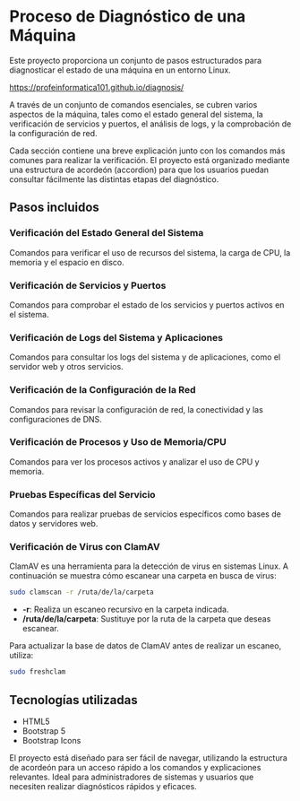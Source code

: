 # Proceso de Diagnóstico de una Máquina

Este proyecto proporciona un conjunto de pasos estructurados para diagnosticar el estado de una máquina en un entorno Linux. 

https://profeinformatica101.github.io/diagnosis/

A través de un conjunto de comandos esenciales, se cubren varios aspectos de la máquina, tales como el estado general del sistema, la verificación de servicios y puertos, el análisis de logs, y la comprobación de la configuración de red.

Cada sección contiene una breve explicación junto con los comandos más comunes para realizar la verificación. El proyecto está organizado mediante una estructura de acordeón (accordion) para que los usuarios puedan consultar fácilmente las distintas etapas del diagnóstico.

## Pasos incluidos

### Verificación del Estado General del Sistema
Comandos para verificar el uso de recursos del sistema, la carga de CPU, la memoria y el espacio en disco.

### Verificación de Servicios y Puertos
Comandos para comprobar el estado de los servicios y puertos activos en el sistema.

### Verificación de Logs del Sistema y Aplicaciones
Comandos para consultar los logs del sistema y de aplicaciones, como el servidor web y otros servicios.

### Verificación de la Configuración de la Red
Comandos para revisar la configuración de red, la conectividad y las configuraciones de DNS.

### Verificación de Procesos y Uso de Memoria/CPU
Comandos para ver los procesos activos y analizar el uso de CPU y memoria.

### Pruebas Específicas del Servicio
Comandos para realizar pruebas de servicios específicos como bases de datos y servidores web.

### Verificación de Virus con ClamAV
ClamAV es una herramienta para la detección de virus en sistemas Linux. A continuación se muestra cómo escanear una carpeta en busca de virus:

```bash
sudo clamscan -r /ruta/de/la/carpeta
```

- **-r**: Realiza un escaneo recursivo en la carpeta indicada.
- **/ruta/de/la/carpeta**: Sustituye por la ruta de la carpeta que deseas escanear.

Para actualizar la base de datos de ClamAV antes de realizar un escaneo, utiliza:

```bash
sudo freshclam
```

## Tecnologías utilizadas

- HTML5
- Bootstrap 5
- Bootstrap Icons

El proyecto está diseñado para ser fácil de navegar, utilizando la estructura de acordeón para un acceso rápido a los comandos y explicaciones relevantes. Ideal para administradores de sistemas y usuarios que necesiten realizar diagnósticos rápidos y eficaces.

